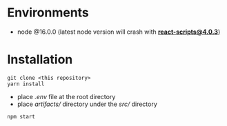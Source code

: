 # Environments
* node @16.0.0
(latest node version will crash with **react-scripts@4.0.3**)

# Installation
```
git clone <this repository>
yarn install
```
* place *.env* file at the root directory
* place *artifacts/* directory under the *src/* directory

```
npm start
```